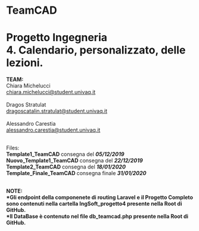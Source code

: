 # TeamCAD

# Progetto Ingegneria <br> 4. Calendario, personalizzato, delle lezioni.

<b> TEAM: </b> <br>
Chiara Michelucci	<br>    chiara.michelucci@student.univaq.it <br><br>
Dragos Stratulat	  <br>  dragoscatalin.stratulat@student.univaq.it <br><br>
Alessandro Carestia <br>	alessandro.carestia@student.univaq.it <br><br>

Files: <br>
<b> Template1_TeamCAD </b> consegna del <em><b> 05/12/2019 </b></em><br>
<b> Nuovo_Template1_TeamCAD </b> consegna del <em><b> 22/12/2019 </b></em> <br>
<b> Template2_TeamCAD </b> consegna del <em><b> 18/01/2020 </b></em> <br>
<b> Template_Finale_TeamCAD </b> consegna finale <em><b> 31/01/2020 </b></em> <br><br>

<b>NOTE:</b><br>
<b>*Gli endpoint della componenete di routing Laravel e il Progetto Completo sono contenuti nella cartella IngSoft_progetto4 presente nella Root di GitHub.</b> <br>
<b>*Il DataBase è contenuto nel file db_teamcad.php presente nella Root di GitHub. </b><br>
